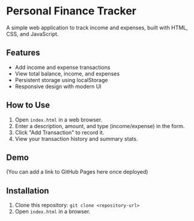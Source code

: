 # Personal Finance Tracker

A simple web application to track income and expenses, built with HTML, CSS, and JavaScript.

## Features
- Add income and expense transactions
- View total balance, income, and expenses
- Persistent storage using localStorage
- Responsive design with modern UI

## How to Use
1. Open `index.html` in a web browser.
2. Enter a description, amount, and type (income/expense) in the form.
3. Click "Add Transaction" to record it.
4. View your transaction history and summary stats.

## Demo
(You can add a link to GitHub Pages here once deployed)

## Installation
1. Clone this repository: `git clone <repository-url>`
2. Open `index.html` in a browser.